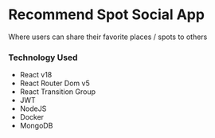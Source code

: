 # Recommend Spot Social App

Where users can share their favorite places / spots to others

### Technology Used

- React v18
- React Router Dom v5
- React Transition Group
- JWT
- NodeJS
- Docker
- MongoDB
